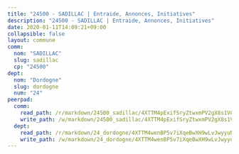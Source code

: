 ```yaml
---
title: "24500 - SADILLAC | Entraide, Annonces, Initiatives"
description: "24500 - SADILLAC | Entraide, Annonces, Initiatives"
date: 2020-01-11T14:09:21+09:00
collapsible: false
layout: commune
comm:
  nom: "SADILLAC"
  slug: sadillac
  cp: "24500"
dept:
  nom: "Dordogne"
  slug: dordogne
  num: "24"
peerpad:
  comm:
    read_path: /r/markdown/24500_sadillac/4XTTM4pExifSryZtwxmPV2gX8s1VCkDk9XXeCniADFjbbTwPi
    write_path: /w/markdown/24500_sadillac/4XTTM4pExifSryZtwxmPV2gX8s1VCkDk9XXeCniADFjbbTwPi-K3TgUgxYdqkKnbcp8xkwXKoHwMPCyxDzYdPqGYjNZVEYEraSM8m4CtFWhAET85XXWinW2KoRTnpox6y9xQ85CRm2ex8uNPq2EkTKCTwFBZeiwQmWoM13V5YPCm4aY5ZuHHA4hWM2
  dept:
    read_path: /r/markdown/24_dordogne/4XTTM4wenBP5v7iXqeBwXH9wLvJwyyuNKzLxRyGzSZXmCuzgg
    write_path: /w/markdown/24_dordogne/4XTTM4wenBP5v7iXqeBwXH9wLvJwyyuNKzLxRyGzSZXmCuzgg-K3TgUusQQUSAmJPXozCTSBeqjqksxkVWGVxtHwEFrs5RuocQr8weKG2oQg7MVeg2F9Hhv7ggtBiBU8D9pdXEPa9M67VU3BzgAG9BCtQw3VY3Xcxk2YSegk3iUXMkpicGxxJr7mWp
---
```


